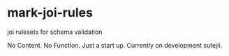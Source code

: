 # mark-joi-rules
joi rulesets for schema validation

No Content.
No Function.
Just a start up.
Currently on development sutejii.

